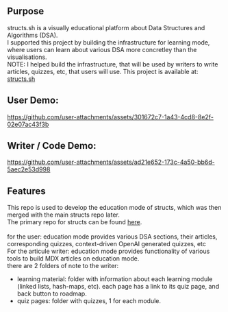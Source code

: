 ## Purpose
structs.sh is a visually educational platform about Data Structures and Algorithms (DSA).\
I supported this project by building the infrastructure for learning mode, where users can learn about various DSA more concretley than the visualisations.\
NOTE: I helped build the infrastructure, that will be used by writers to write articles, quizzes, etc, that users will use.
This project is available at: [structs.sh](https://structs.sh)

## User Demo:

https://github.com/user-attachments/assets/301672c7-1a43-4cd8-8e2f-02e07ac43f3b

## Writer / Code Demo:

https://github.com/user-attachments/assets/ad21e652-173c-4a50-bb6d-5aec2e53d998

## Features
This repo is used to develop the education mode of structs, which was then merged with the main structs repo later.\
The primary repo for structs can be found [here](https://github.com/devsoc-unsw/structs.sh).\
<br>
for the user: education mode provides various DSA sections, their articles, corresponding quizzes, context-driven OpenAI generated quizzes, etc\
For the articule writer: education mode provides functionality of various tools to build MDX articles on education mode.\
there are 2 folders of note to the writer:
- learning material: folder with information about each learning module (linked lists, hash-maps, etc). each page has a link to its quiz page, and back button to roadmap.
- quiz pages: folder with quizzes, 1 for each module.
